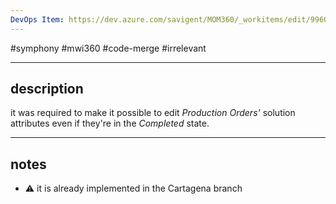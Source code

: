 ```yaml
---
DevOps Item: https://dev.azure.com/savigent/MOM360/_workitems/edit/99609
---
```

#symphony #mwi360 #code-merge #irrelevant

---
## description
it was required to make it possible to edit *Production Orders'* solution attributes even if they're in the *Completed* state.

---
## notes
- ⚠️ it is already implemented in the Cartagena branch